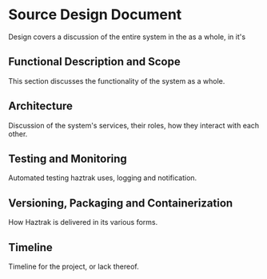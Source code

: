 # Source Design Document

Design covers a discussion of the entire system in the as a whole, in it's

## Functional Description and Scope

This section discusses the functionality of the system as a whole.

## Architecture

Discussion of the system's services, their roles, how they interact with each other.

## Testing and Monitoring

Automated testing haztrak uses, logging and notification.

## Versioning, Packaging and Containerization

How Haztrak is delivered in its various forms.

## Timeline

Timeline for the project, or lack thereof.
